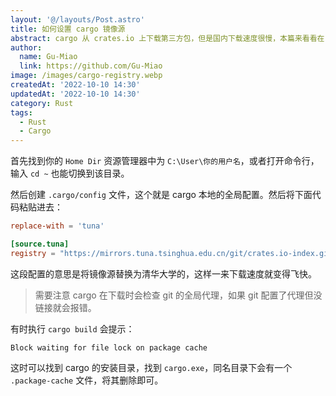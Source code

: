 ```yaml
---
layout: '@/layouts/Post.astro'
title: 如何设置 cargo 镜像源
abstract: cargo 从 crates.io 上下载第三方包，但是国内下载速度很慢，本篇来看看在 Windows 下如何配置 cargo 镜像源。
author:
  name: Gu-Miao
  link: https://github.com/Gu-Miao
image: /images/cargo-registry.webp
createdAt: '2022-10-10 14:30'
updatedAt: '2022-10-10 14:30'
category: Rust
tags:
  - Rust
  - Cargo
---
```


首先找到你的 `Home Dir` 资源管理器中为 `C:\User\你的用户名`，或者打开命令行，输入 `cd ~` 也能切换到该目录。

然后创建 `.cargo/config` 文件，这个就是 cargo 本地的全局配置。然后将下面代码粘贴进去：

```toml
replace-with = 'tuna'

[source.tuna]
registry = "https://mirrors.tuna.tsinghua.edu.cn/git/crates.io-index.git"
```

这段配置的意思是将镜像源替换为清华大学的，这样一来下载速度就变得飞快。

> 需要注意 cargo 在下载时会检查 git 的全局代理，如果 git 配置了代理但没链接就会报错。

有时执行 `cargo build` 会提示：

```
Block waiting for file lock on package cache
```

这时可以找到 cargo 的安装目录，找到 `cargo.exe`，同名目录下会有一个 `.package-cache` 文件，将其删除即可。
